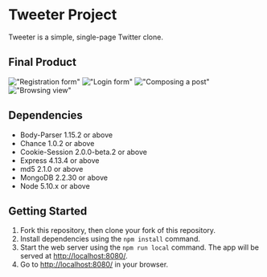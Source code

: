 # Tweeter Project

Tweeter is a simple, single-page Twitter clone.

## Final Product

!["Registration form"](#)
!["Login form"](#)
!["Composing a post"](#)
!["Browsing view"](#)


## Dependencies

- Body-Parser 1.15.2 or above
- Chance 1.0.2 or above
- Cookie-Session 2.0.0-beta.2 or above
- Express 4.13.4 or above
- md5 2.1.0 or above
- MongoDB 2.2.30 or above
- Node 5.10.x or above

## Getting Started

1. Fork this repository, then clone your fork of this repository.
2. Install dependencies using the `npm install` command.
3. Start the web server using the `npm run local` command. The app will be served at <http://localhost:8080/>.
4. Go to <http://localhost:8080/> in your browser.
